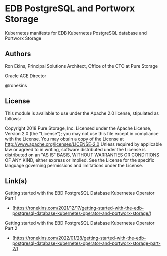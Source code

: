 # EDB PostgreSQL and Portworx Storage
Kubernetes manifests for EDB Kubernetes PostgreSQL database and Portworx Storage

## Authors

Ron Ekins, Principal Solutions Architect, Office of the CTO at Pure Storage

Oracle ACE Director

@ronekins

## License

This module is available to use under the Apache 2.0 license, stipulated as follows:

Copyright 2018 Pure Storage, Inc.
Licensed under the Apache License, Version 2.0 (the "License"); you may not use this file except in compliance with the License. You may obtain a copy of the License at http://www.apache.org/licenses/LICENSE-2.0 Unless required by applicable law or agreed to in writing, software distributed under the License is distributed on  an "AS IS" BASIS, WITHOUT WARRANTIES OR CONDITIONS OF ANY KIND, either express or implied. See the License for the specific language governing permissions and limitations under the License.

## Link(s)

Getting started with the EBD PostgreSQL Database Kubernetes Operator Part 1
- (https://ronekins.com/2021/12/17/getting-started-with-the-edb-postgresql-database-kubernetes-operator-and-portworx-storage/)

Getting started with the EBD PostgreSQL Database Kubernetes Operator Part 2
- (https://ronekins.com/2022/01/28/getting-started-with-the-edb-postgresql-database-kubernetes-operator-and-portworx-storage-part-2/)
